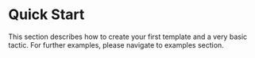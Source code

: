 # Quick Start

This section describes how to create your first template and a very basic tactic. For further examples, please navigate to examples section.
